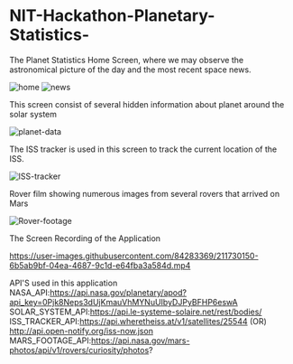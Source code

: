 # NIT-Hackathon-Planetary-Statistics-

The Planet Statistics Home Screen, where we may observe the astronomical picture of the day and the most recent space news.

![home](https://user-images.githubusercontent.com/84283369/211729954-12fd5696-1dd6-4722-b3fd-65f844ab6160.jpg)
![news](https://user-images.githubusercontent.com/84283369/211730022-3c0d0db5-9f22-445f-be3c-0f7a0fa4d0b8.jpg)



This screen consist of several hidden information about planet around the solar system 

![planet-data](https://user-images.githubusercontent.com/84283369/211730045-5beae29f-e5e8-4bed-a691-652be62a51c4.jpg)


The ISS tracker is used in this screen to track the current location of the ISS.

![ISS-tracker](https://user-images.githubusercontent.com/84283369/211730073-2e436b31-9ab8-4c56-9e43-51363e250344.jpg)


Rover film showing numerous images from several rovers that arrived on Mars


![Rover-footage](https://user-images.githubusercontent.com/84283369/211730111-e6a16c89-b19c-47b1-9aec-52fe11f44ea9.jpg)

The Screen Recording of the Application


https://user-images.githubusercontent.com/84283369/211730150-6b5ab9bf-04ea-4687-9c1d-e64fba3a584d.mp4


API'S used in this application
NASA_API:https://api.nasa.gov/planetary/apod?api_key=0Pjk8Neps3dUjKmauVhMYNuUIbyDJPyBFHP6eswA
SOLAR_SYSTEM_API:https://api.le-systeme-solaire.net/rest/bodies/
ISS_TRACKER_API:https://api.wheretheiss.at/v1/satellites/25544 (OR) http://api.open-notify.org/iss-now.json
MARS_FOOTAGE_API:https://api.nasa.gov/mars-photos/api/v1/rovers/curiosity/photos?

